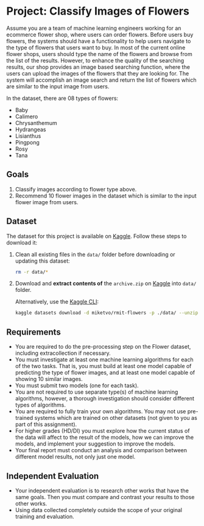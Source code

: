 # Project: Classify Images of Flowers

Assume you are a team of machine learning engineers working for an ecommerce flower shop, where users can order flowers. Before users buy flowers, the systems should have a functionality to help users navigate to the type of flowers that users want to buy. In most of the current online flower shops, users should type the name of the flowers and browse from the list of the results. However, to enhance the quality of the searching results, our shop provides an image based searching function, where the users can upload the images of the flowers that they are looking for. The system will accomplish an image search and return the list of flowers which are similar to the input image from users.

In the dataset, there are 08 types of flowers:

- Baby
- Calimero
- Chrysanthemum
- Hydrangeas
- Lisianthus
- Pingpong
- Rosy
- Tana


## Goals

1. Classify images according to flower type above.
2. Recommend 10 flower images in the dataset which is similar to the input flower image from users.


## Dataset

The dataset for this project is available on [Kaggle](https://kaggle.com/datasets/979207e9d5e6d91d26e8eb340941ae176c82fbdb2a25b4a436c273895ab96bb1). Follow these steps to download it:

1. Clean all existing files in the `data/` folder before downloading or updating this dataset:

    ```bash
    rm -r data/*
    ```

2. Download and **extract contents of** the `archive.zip` on [Kaggle](https://kaggle.com/datasets/979207e9d5e6d91d26e8eb340941ae176c82fbdb2a25b4a436c273895ab96bb1) into `data/` folder.

    Alternatively, use the [Kaggle CLI](https://github.com/Kaggle/kaggle-api):

    ```bash
    kaggle datasets download -d miketvo/rmit-flowers -p ./data/ --unzip
    ```


## Requirements

- You are required to do the pre-processing step on the Flower dataset, including extracollection if necessary.
- You must investigate at least one machine learning algorithms for each of the two tasks. That is, you must build at least one model capable of predicting the type of flower images, and at least one model capable of showing 10 similar images.
- You must submit two models (one for each task).
- You are not required to use separate type(s) of machine learning algorithms, however, a thorough investigation should consider different types of algorithms.
- You are required to fully train your own algorithms. You may not use pre-trained systems which are trained on other datasets (not given to you as part of this assignment).
- For higher grades (HD/DI) you must explore how the current status of the data will affect to the result of the models, how we can improve the models, and implement your suggestion to improve the models.
- Your final report must conduct an analysis and comparison between different model results, not only just one model.


## Independent Evaluation

- Your independent evaluation is to research other works that have the same goals. Then you must compare and contrast your results to those other works.
- Using data collected completely outside the scope of your original training and evaluation.

